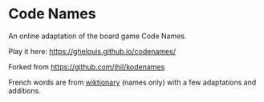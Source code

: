 # Code Names

An online adaptation of the board game Code Names.

Play it here: https://ghelouis.github.io/codenames/

Forked from https://github.com/jhil/kodenames

French words are from
[wiktionary](https://fr.wiktionary.org/wiki/Wiktionnaire:Liste_de_1750_mots_fran%C3%A7ais_les_plus_courants)
(names only) with a few adaptations and additions.
